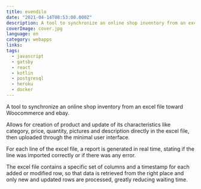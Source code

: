 ```yaml
---
title: evendilo
date: "2021-04-14T08:53:00.000Z"
description: A tool to synchronize an online shop inventory from an excel file toward Woocommerce and ebay.
coverImage: cover.jpg
language: en
category: webapps
links:
tags:
  - javascript
  - gatsby
  - react
  - kotlin
  - postgresql
  - heroku
  - docker
---
```


A tool to synchronize an online shop inventory from an excel file toward Woocommerce and ebay. 

Allows for creation of product and update of its characteristics like category, price, quantity, pictures and description directly in the excel file, then uploaded through the minimal user interface.

For each line of the excel file, a report is generated in real time, stating if the line was imported correctly or if there was any error.

The excel file contains a specific set of columns and a timestamp for each added or modified row, so that data is retrieved from the right place and only new and updated rows are processed, greatly reducing waiting time.